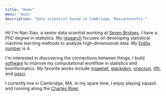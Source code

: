 ```yaml
---
title: "Home"
menu: "main"
description: "Data scientist based in Cambridge, Massachusetts."
---
```


Hi! I'm Nan Xiao, a senior data scientist working at [Seven Bridges](https://www.sevenbridges.com/). I have a PhD degree in statistics. My [research](https://nanx.me/papers/) focuses on developing statistical machine learning methods to analyze high-dimensional data. My [Erdős number](https://mathscinet.ams.org/mathscinet/collaborationFiltered.html?group_target=189017&group_source=1129576) is 4.

I'm interested in discovering the connections between things.
I build [software](https://nanx.me/software/) to improve my computational
workflow in statistics and bioinformatics. My favorite works include
[msaenet](https://nanx.me/msaenet/), [stackgbm](https://nanx.me/stackgbm/),
[oneclust](https://nanx.me/oneclust/), [liftr](https://liftr.me/),
and [ggsci](https://nanx.me/ggsci/).

I currently live in Cambridge, MA. In my spare time, I enjoy playing squash and running along the [Charles River](https://twitter.com/nanxstats/status/1168690124051423232/).

